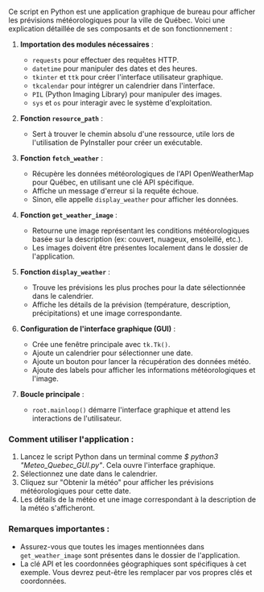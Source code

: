 Ce script en Python est une application graphique de bureau pour afficher les prévisions météorologiques pour la ville de Québec. Voici une explication détaillée de ses composants et de son fonctionnement :

1. **Importation des modules nécessaires** :
   - `requests` pour effectuer des requêtes HTTP.
   - `datetime` pour manipuler des dates et des heures.
   - `tkinter` et `ttk` pour créer l'interface utilisateur graphique.
   - `tkcalendar` pour intégrer un calendrier dans l'interface.
   - `PIL` (Python Imaging Library) pour manipuler des images.
   - `sys` et `os` pour interagir avec le système d'exploitation.

2. **Fonction `resource_path`** :
   - Sert à trouver le chemin absolu d'une ressource, utile lors de l'utilisation de PyInstaller pour créer un exécutable.

3. **Fonction `fetch_weather`** :
   - Récupère les données météorologiques de l'API OpenWeatherMap pour Québec, en utilisant une clé API spécifique.
   - Affiche un message d'erreur si la requête échoue.
   - Sinon, elle appelle `display_weather` pour afficher les données.

4. **Fonction `get_weather_image`** :
   - Retourne une image représentant les conditions météorologiques basée sur la description (ex: couvert, nuageux, ensoleillé, etc.).
   - Les images doivent être présentes localement dans le dossier de l'application.

5. **Fonction `display_weather`** :
   - Trouve les prévisions les plus proches pour la date sélectionnée dans le calendrier.
   - Affiche les détails de la prévision (température, description, précipitations) et une image correspondante.

6. **Configuration de l'interface graphique (GUI)** :
   - Crée une fenêtre principale avec `tk.Tk()`.
   - Ajoute un calendrier pour sélectionner une date.
   - Ajoute un bouton pour lancer la récupération des données météo.
   - Ajoute des labels pour afficher les informations météorologiques et l'image.

7. **Boucle principale** :
   - `root.mainloop()` démarre l'interface graphique et attend les interactions de l'utilisateur.

### Comment utiliser l'application :

1. Lancez le script Python dans un terminal comme *$ python3 "Meteo_Quebec_GUI.py"*. Cela ouvre l'interface graphique.
2. Sélectionnez une date dans le calendrier.
3. Cliquez sur "Obtenir la météo" pour afficher les prévisions météorologiques pour cette date.
4. Les détails de la météo et une image correspondant à la description de la météo s'afficheront.

### Remarques importantes :
- Assurez-vous que toutes les images mentionnées dans `get_weather_image` sont présentes dans le dossier de l'application.
- La clé API et les coordonnées géographiques sont spécifiques à cet exemple. Vous devrez peut-être les remplacer par vos propres clés et coordonnées.
